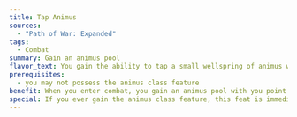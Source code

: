 ```yaml
---
title: Tap Animus
sources:
  - "Path of War: Expanded"
tags:
  - Combat
summary: Gain an animus pool
flavor_text: You gain the ability to tap a small wellspring of animus within you.
prerequisites:
  - you may not possess the animus class feature
benefit: When you enter combat, you gain an animus pool with you point of animus at the start of your first turn, and add one point of animus to your animus pool at the start of each of your turns thereafter. Your animus pool persists for one minute after the last enemy combatant is defeated or the encounter otherwise ends. At the end of any round in which you initiate a maneuver (a strike, boost, or counter), you add an additional point of animus to you pool. You can use this animus pool to augment maneuvers or power animus-related feats as normal.
special: If you ever gain the animus class feature, this feat is immediately exchanged for the [Extra Animus](/feats/extra-animus/) feat.
---
```

